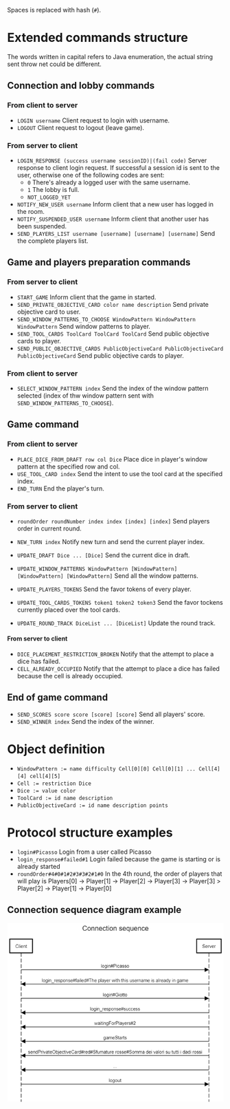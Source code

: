 Spaces is replaced with hash (`#`).

# Extended commands structure

The words written in capital refers to Java enumeration, the actual string sent throw net could be different.

## Connection and lobby commands

### From client to server
- `LOGIN username` Client request to login with username.
- `LOGOUT` Client request to logout (leave game).

### From server to client

- `LOGIN_RESPONSE (success username sessionID)|(fail code)` Server response to client login request. If successful a session id is sent to the user, otherwise one of the following codes are sent:
  - `0` There's already a logged user with the same username.
  - `1` The lobby is full.
  - `NOT_LOGGED_YET`
- `NOTIFY_NEW_USER username` Inform client that a new user has logged in the room.
- `NOTIFY_SUSPENDED_USER username` Inform client that another user has been suspended.
- `SEND_PLAYERS_LIST username [username] [username] [username]` Send the complete players list.

## Game and players preparation commands

### From server to client

- `START_GAME` Inform client that the game in started.
- `SEND_PRIVATE_OBJECTIVE_CARD color name description` Send private objective card to user.
- `SEND_WINDOW_PATTERNS_TO_CHOOSE WindowPattern WindowPattern WindowPattern` Send window patterns to player.
- `SEND_TOOL_CARDS ToolCard ToolCard ToolCard` Send public objective cards to player.
- `SEND_PUBLIC_OBJECTIVE_CARDS PublicObjectiveCard PublicObjectiveCard PublicObjectiveCard` Send public objective cards to player.

### From client to server
- `SELECT_WINDOW_PATTERN index` Send the index of the window pattern selected (index of thw window pattern sent with `SEND_WINDOW_PATTERNS_TO_CHOOSE`).

## Game command

### From client to server

- `PLACE_DICE_FROM_DRAFT row col Dice` Place dice in player's window pattern at the specified row and col.
- `USE_TOOL_CARD index` Send the intent to use the tool card at the specified index.
- `END_TURN` End the player's turn.

### From server to client

- `roundOrder roundNumber index index [index] [index]` Send players order in current round.
- `NEW_TURN index` Notify new turn and send the current player index.

- `UPDATE_DRAFT Dice ... [Dice]` Send the current dice in draft.
- `UPDATE_WINDOW_PATTERNS WindowPattern [WindowPattern] [WindowPattern] [WindowPattern]` Send all the window patterns.
- `UPDATE_PLAYERS_TOKENS` Send the favor tokens of every player.
- `UPDATE_TOOL_CARDS_TOKENS token1 token2 token3` Send the favor tockens currently placed over the tool cards.
- `UPDATE_ROUND_TRACK DiceList ... [DiceList]` Update the round track.

#### From server to client

- `DICE_PLACEMENT_RESTRICTION_BROKEN` Notify that the attempt to place a dice has failed.
- `CELL_ALREADY_OCCUPIED` Notify that the attempt to place a dice has failed because the cell is already occupied.

## End of game command

- `SEND_SCORES score score [score] [score]` Send all players' score.
- `SEND_WINNER index` Send the index of the winner.

# Object definition

- `WindowPattern := name difficulty Cell[0][0] Cell[0][1] ... Cell[4][4] cell[4][5]`
- `Cell := restriction Dice`
- `Dice := value color`
- `ToolCard := id name description`
- `PublicObjectiveCard := id name description points`

# Protocol structure examples
- `login#Picasso` Login from a user called Picasso
- `login_response#failed#1` Login failed because the game is starting or is already started
- `roundOrder#4#0#1#2#3#3#2#1#0` In the 4th round, the order of players that will play is Players[0] -> Player[1] -> Player[2] -> Player[3] -> Player[3] > Player[2] -> Player[1] -> Player[0]

## Connection sequence diagram example
![](connSeq.png)